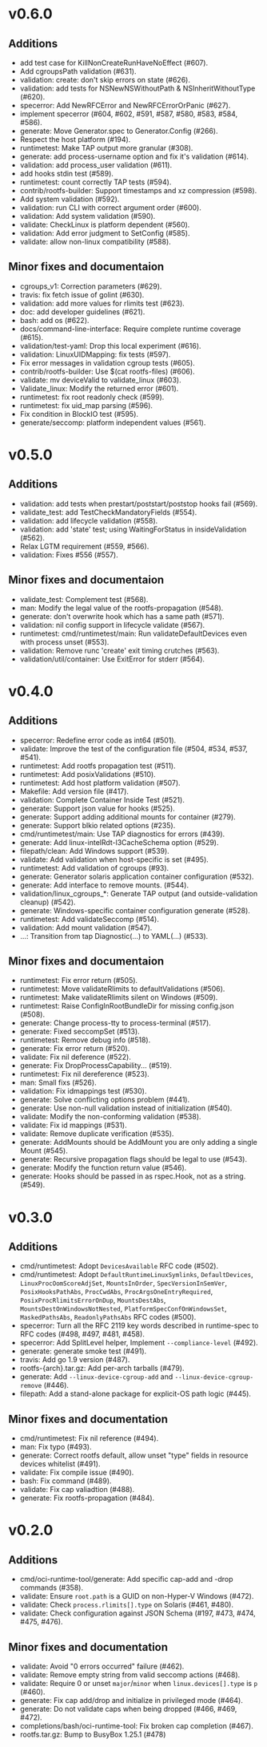 # v0.6.0

## Additions

* add test case for KillNonCreateRunHaveNoEffect (#607).
* Add cgroupsPath validation (#631).
* validation: create: don't skip errors on state (#626).
* validation: add tests for NSNewNSWithoutPath & NSInheritWithoutType (#620).
* specerror: Add NewRFCError and NewRFCErrorOrPanic (#627).
* implement specerror (#604, #602, #591, #587, #580, #583, #584, #586).
* generate: Move Generator.spec to Generator.Config (#266).
* Respect the host platform (#194).
* runtimetest: Make TAP output more granular (#308).
* generate: add process-username option and fix it's validation (#614).
* validation: add process_user validation (#611).
* add hooks stdin test (#589).
* runtimetest: count correctly TAP tests (#594).
* contrib/rootfs-builder: Support timestamps and xz compression (#598).
* Add system validation  (#592).
* validation: run CLI with correct argument order (#600).
* validation: Add system validation (#590).
* validate: CheckLinux is platform dependent (#560).
* validation: Add error judgment to SetConfig (#585).
* validate: allow non-linux compatibility (#588).
 
## Minor fixes and documentaion

* cgroups_v1: Correction parameters (#629).
* travis: fix fetch issue of golint (#630).
* validation: add more values for rlimits test (#623).
* doc: add developer guidelines (#621).
* bash: add os (#622).
* docs/command-line-interface: Require complete runtime coverage (#615).
* validation/test-yaml: Drop this local experiment (#616).
* validation: LinuxUIDMapping: fix tests (#597).
* Fix error messages in validation cgroup tests (#605).
* contrib/rootfs-builder: Use $(cat rootfs-files) (#606).
* validate: mv deviceValid to validate_linux (#603).
* Validate_linux: Modify the returned error (#601).
* runtimetest: fix root readonly check (#599).
* runtimetest: fix uid_map parsing (#596).
* Fix condition in BlockIO test (#595).
* generate/seccomp: platform independent values (#561).
 
# v0.5.0
## Additions

* validation: add tests when prestart/poststart/poststop hooks fail (#569).
* validate_test: add TestCheckMandatoryFields (#554).
* validation: add lifecycle validation (#558).
* validation: add 'state' test; using WaitingForStatus in insideValidation (#562).
* Relax LGTM requirement (#559, #566).
* validation: Fixes #556 (#557).

## Minor fixes and documentaion

* validate_test: Complement test (#568).
* man: Modify the legal value of the rootfs-propagation (#548).
* generate: don't overwrite hook which has a same path (#571).
* validation: nil config support in lifecycle validate (#567).
* runtimetest: cmd/runtimetest/main: Run validateDefaultDevices even with process unset (#553).
* validation: Remove runc 'create' exit timing crutches (#563).
* validation/util/container: Use ExitError for stderr (#564).

# v0.4.0

## Additions

* specerror: Redefine error code as int64 (#501).
* validate: Improve the test of the configuration file (#504, #534, #537, #541).
* runtimetest: Add rootfs propagation test (#511).
* runtimetest: Add posixValidations (#510).
* runtimetest: Add host platform validation (#507).
* Makefile: Add version file (#417).
* validation: Complete Container Inside Test (#521).
* generate: Support json value for hooks (#525).
* generate: Support adding additional mounts for container (#279).
* generate: Support blkio related options (#235).
* cmd/runtimetest/main: Use TAP diagnostics for errors (#439).
* generate: Add linux-intelRdt-l3CacheSchema option (#529).
* filepath/clean: Add Windows support (#539).
* validate: Add validation when host-specific is set (#495).
* runtimetest: Add validation of cgroups (#93).
* generate: Generator solaris application container configuration (#532).
* generate: Add interface to remove mounts. (#544).
* validation/linux_cgroups_*: Generate TAP output (and outside-validation cleanup) (#542).
* generate: Windows-specific container configuration generate (#528).
* runtimetest: Add validateSeccomp (#514).
* validation: Add mount validation (#547).
* ...: Transition from tap Diagnostic(...) to YAML(...) (#533).

## Minor fixes and documentaion

* runtimetest: Fix error return (#505).
* runtimetest: Move validateRlimits to defaultValidations (#506).
* runtimetest: Make validateRlimits silent on Windows (#509).
* runtimetest: Raise ConfigInRootBundleDir for missing config.json (#508).
* generate: Change process-tty to process-terminal (#517).
* generate: Fixed seccompSet (#513).
* runtimetest: Remove debug info (#518).
* generate: Fix error return (#520).
* validate: Fix nil deference (#522).
* generate: Fix DropProcessCapability... (#519).
* runtimetest: Fix nil dereference (#523).
* man: Small fixs (#526).
* validation: Fix idmappings test (#530).
* generate: Solve conflicting options problem (#441).
* generate: Use non-null validation instead of initialization (#540).
* validate: Modify the non-conforming validation (#538).
* validate: Fix id mappings (#531).
* validate: Remove duplicate verification (#535).
* generate: AddMounts should be AddMount you are only adding a single Mount (#545).
* generate: Recursive propagation flags should be legal to use (#543).
* generate: Modify the function return value (#546).
* generate: Hooks should be passed in as rspec.Hook, not as a string. (#549).

# v0.3.0

## Additions

* cmd/runtimetest: Adopt `DevicesAvailable` RFC code (#502).
* cmd/runtimetest: Adopt `DefaultRuntimeLinuxSymlinks`, `DefaultDevices`,
    `LinuxProcOomScoreAdjSet`, `MountsInOrder`, `SpecVersionInSemVer`,
    `PosixHooksPathAbs`, `ProcCwdAbs`, `ProcArgsOneEntryRequired`,
    `PosixProcRlimitsErrorOnDup`, `MountsDestAbs`, `MountsDestOnWindowsNotNested`,
    `PlatformSpecConfOnWindowsSet`, `MaskedPathsAbs`, `ReadonlyPathsAbs`
    RFC codes (#500).
* specerror: Turn all the RFC 2119 key words described in runtime-spec
    to RFC codes (#498, #497, #481, #458).
* specerror:  Add SplitLevel helper, Implement `--compliance-level` (#492).
* generate: generate smoke test (#491).
* travis: Add go 1.9 version (#487).
* rootfs-{arch}.tar.gz: Add per-arch tarballs (#479).
* generate: Add `--linux-device-cgroup-add` and
    `--linux-device-cgroup-remove` (#446).
* filepath: Add a stand-alone package for explicit-OS path logic (#445).

## Minor fixes and documentation

* cmd/runtimetest: Fix nil reference (#494).
* man: Fix typo (#493).
* generate: Correct rootfs default, allow unset "type" fields
    in resource devices whitelist (#491).
* validate: Fix compile issue (#490).
* bash: Fix command (#489).
* validate: Fix cap valiadtion (#488).
* generate: Fix rootfs-propagation (#484).

# v0.2.0

## Additions

* cmd/oci-runtime-tool/generate: Add specific cap-add and -drop
    commands (#358).
* validate: Ensure `root.path` is a GUID on non-Hyper-V Windows
    (#472).
* validate: Check `process.rlimits[].type` on Solaris (#461, #480).
* validate: Check configuration against JSON Schema (#197, #473, #474,
    #475, #476).

## Minor fixes and documentation

* validate: Avoid "0 errors occurred" failure (#462).
* validate: Remove empty string from valid seccomp actions (#468).
* validate: Require 0 or unset `major`/`minor` when
    `linux.devices[].type` is `p` (#460).
* generate: Fix cap add/drop and initialize in privileged mode (#464).
* generate: Do not validate caps when being dropped (#466, #469,
    #472).
* completions/bash/oci-runtime-tool: Fix broken cap completion (#467).
* rootfs.tar.gz: Bump to BusyBox 1.25.1 (#478)
